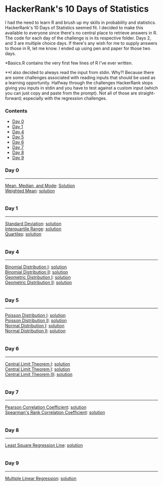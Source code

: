 # HackerRank's 10 Days of Statistics

I had the need to learn R and brush up my skills in probability and statistics.  HackerRank's 10 Days of Statistics seemed fit.  I decided to make this available to everyone since there's no central place to retrieve answers in R.  The code for each day of the challenge is in its respective folder.  Days 2, and 3 are multiple choice days.  If there's any wish for me to supply answers to those in R, let me know.  I ended up using pen and paper for those two days.

*Basics.R contains the very first few lines of R I've ever written.

**I also decided to always read the input from stdin.  Why?!  Because there are some challenges associated with reading inputs that should be used as a learning opportunity.  Halfway through the challenges HackerRank stops giving you inputs in stdin and you have to test against a custom input (which you can just copy and paste from the prompt).  Not all of those are straight-forward; especially with the regression challenges.

### Contents

* [Day 0](#day-0) 
* [Day 1](#day-1)
* [Day 4](#day-4)
* [Day 5](#day-5)
* [Day 6](#day-6)
* [Day 7](#day-7)
* [Day 8](#day-8)
* [Day 9](#day-9)

### Day 0
---

[Mean, Median, and Mode](https://www.hackerrank.com/challenges/s10-basic-statistics/problem): 
[Solution](https://github.com/mattfazza/10_Days_Of_Statistics/blob/master/Day%200/Mean_Median_Mode.R)
<br>
[Weighted Mean](https://www.hackerrank.com/challenges/s10-weighted-mean/problem): 
[solution](https://github.com/mattfazza/10_Days_Of_Statistics/blob/master/Day%200/Weighted_Mean.R)
<br><br>

### Day 1
---

[Standard Deviation](https://www.hackerrank.com/challenges/s10-standard-deviation/problem): 
[solution](https://github.com/mattfazza/10_Days_Of_Statistics/blob/master/Day%201/Standard_Deviation.R)
<br>
[Interquartile Range](https://www.hackerrank.com/challenges/s10-interquartile-range/problem): 
[solution](https://github.com/mattfazza/10_Days_Of_Statistics/blob/master/Day%201/Interquartile_Range.R)
<br>
[Quartiles](https://www.hackerrank.com/challenges/s10-quartiles/problem): 
[solution](https://github.com/mattfazza/10_Days_Of_Statistics/blob/master/Day%201/Quartiles.R)
<br><br>

### Day 4
---

[Binomial Distribution I](https://www.hackerrank.com/challenges/s10-binomial-distribution-1/problem): 
[solution](https://github.com/mattfazza/10_Days_Of_Statistics/blob/master/Day%204/Binomial_Distribution_I.R)
<br>
[Binomial Distribution II](https://www.hackerrank.com/challenges/s10-binomial-distribution-2/problem): 
[solution](https://github.com/mattfazza/10_Days_Of_Statistics/blob/master/Day%204/Binomial_Distribution_II.R)
<br>
[Geometric Distribution I](https://www.hackerrank.com/challenges/s10-geometric-distribution-1/problem): 
[solution](https://github.com/mattfazza/10_Days_Of_Statistics/blob/master/Day%204/Geometric_Distribution_II.R)
<br>
[Geometric Distribution II](https://www.hackerrank.com/challenges/s10-geometric-distribution-1/problem): 
[solution](https://github.com/mattfazza/10_Days_Of_Statistics/blob/master/Day%204/Geometric_Distribution_II.R)
<br><br>

### Day 5
---

[Poisson Distribution I](https://www.hackerrank.com/challenges/s10-poisson-distribution-1/problem): 
[solution](https://github.com/mattfazza/10_Days_Of_Statistics/blob/master/Day%205/Poisson_Distribution_I.R)
<br>
[Poisson Distribution II](https://www.hackerrank.com/challenges/s10-poisson-distribution-2/problem): 
[solution](https://github.com/mattfazza/10_Days_Of_Statistics/blob/master/Day%205/Poisson_Distribution_II.R)
<br>
[Normal Distribution I](https://www.hackerrank.com/challenges/s10-normal-distribution-1/problem): 
[solution](https://github.com/mattfazza/10_Days_Of_Statistics/blob/master/Day%205/Normal_Distribution_I.R)
<br>
[Normal Distribution II](https://www.hackerrank.com/challenges/s10-normal-distribution-2/problem): 
[solution](https://github.com/mattfazza/10_Days_Of_Statistics/blob/master/Day%205/Normal_Distribution_II.R)
<br><br>

### Day 6
---

[Central Limit Theorem I](https://www.hackerrank.com/challenges/s10-the-central-limit-theorem-1/problem): 
[solution](https://github.com/mattfazza/10_Days_Of_Statistics/blob/master/Day%206/Central_Limit_Theorem_I.R)
<br>
[Central Limit Theorem I](https://www.hackerrank.com/challenges/s10-the-central-limit-theorem-2/problem): 
[solution](https://github.com/mattfazza/10_Days_Of_Statistics/blob/master/Day%206/Central_Limit_Theorem_II.R)
<br>
[Central Limit Theorem III](https://www.hackerrank.com/challenges/s10-the-central-limit-theorem-3/problem): 
[solution](https://github.com/mattfazza/10_Days_Of_Statistics/blob/master/Day%206/Central_Limit_Theorem_III.R)
<br><br>

### Day 7
---

[Pearson Correlation Coefficient](https://www.hackerrank.com/challenges/s10-pearson-correlation-coefficient/problem): 
[solution](https://github.com/mattfazza/10_Days_Of_Statistics/blob/master/Day%207/Pearson_Correlation_Coefficient_I.R)
<br>
[Spearman's Rank Correlation Coefficient](https://www.hackerrank.com/challenges/s10-spearman-rank-correlation-coefficient/problem): 
[solution](https://github.com/mattfazza/10_Days_Of_Statistics/blob/master/Day%205/Spearmans_Rank_Correlation_Coefficient.R)
<br><br>

### Day 8
---

[Least Square Regression Line](https://www.hackerrank.com/challenges/s10-least-square-regression-line/problem): 
[solution](https://github.com/mattfazza/10_Days_Of_Statistics/blob/master/Day%208/Least_Square_Regression_Line.R)
<br><br>

### Day 9
---

[Multiple Linear Regression](https://www.hackerrank.com/challenges/s10-multiple-linear-regression/problem): 
[solution](https://github.com/mattfazza/10_Days_Of_Statistics/blob/master/Day%209/Multiple_Linear_Regression.R)
<br><br>